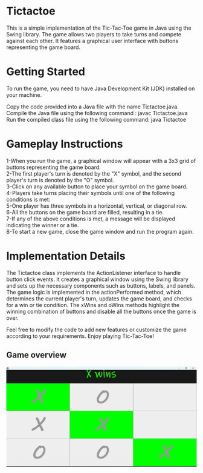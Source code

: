 # Tictactoe

This is a simple implementation of the Tic-Tac-Toe game in Java using the Swing library. The game allows two players to take turns and compete against each other. It features a graphical user interface with buttons representing the game board.


# Getting Started

To run the game, you need to have Java Development Kit (JDK) installed on your machine.

Copy the code provided into a Java file with the name Tictactoe.java.
<br>Compile the Java file using the following command : javac Tictactoe.java
<br>Run the compiled class file using the following command: java Tictactoe

# Gameplay Instructions

1-When you run the game, a graphical window will appear with a 3x3 grid of buttons representing the game board.
<br>2-The first player's turn is denoted by the "X" symbol, and the second player's turn is denoted by the "O" symbol.
<br>3-Click on any available button to place your symbol on the game board.
<br>4-Players take turns placing their symbols until one of the following conditions is met:
<br>5-One player has three symbols in a horizontal, vertical, or diagonal row.
<br>6-All the buttons on the game board are filled, resulting in a tie.
<br>7-If any of the above conditions is met, a message will be displayed indicating the winner or a tie.
<br>8-To start a new game, close the game window and run the program again.

# Implementation Details

The Tictactoe class implements the ActionListener interface to handle button click events. It creates a graphical window using the Swing library and sets up the necessary components such as buttons, labels, and panels. The game logic is implemented in the actionPerformed method, which determines the current player's turn, updates the game board, and checks for a win or tie condition. The xWins and oWins methods highlight the winning combination of buttons and disable all the buttons once the game is over.

Feel free to modify the code to add new features or customize the game according to your requirements. Enjoy playing Tic-Tac-Toe!

## Game overview


![Tic-Tac-Toe](https://github.com/Jennynamela/Tictactoe/blob/main/Screenshot%20(435).png)






